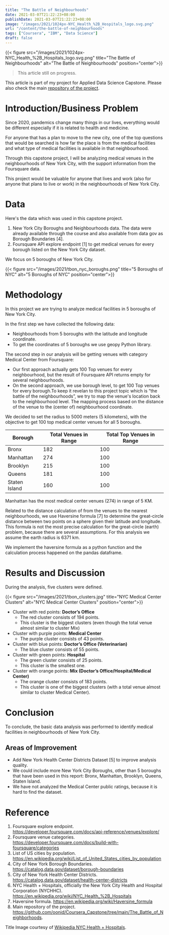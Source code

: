 ```yaml
---
title: "The Battle of Neighbourhoods"
date: 2021-03-07T21:22:23+08:00
publishDate: 2021-03-07T21:22:23+08:00
image: "/images/2021/1024px-NYC_Health_%2B_Hospitals_logo.svg.png"
url: "/content/the-battle-of-neighbourhoods"
tags: ["Coursera", "IBM", "Data Science"]
draft: false
---
```


{{< figure src="/images/2021/1024px-NYC_Health_%2B_Hospitals_logo.svg.png" title="The Battle of Neighbourhoods" alt="The Battle of Neighbourhoods" position="center">}}


> This article still on progress.

This article is part of my project for Applied Data Science Capstone. Please also check the main [repository of the project](https://github.com/oonid/Coursera_Capstone/tree/main/The_Battle_of_Neighborhoods).

# Introduction/Business Problem

Since 2020, pandemics change many things in our lives, everything would be different especially if it is related to health and medicine.

For anyone that has a plan to move to the new city, one of the top questions that would be searched is how far the place is from the medical facilities and what type of medical facilities is available in that neighbourhood.

Through this capstone project, I will be analyzing medical venues in the neighbourhoods of New York City, with the support information from the Foursquare data.

This project would be valuable for anyone that lives and work (also for anyone that plans to live or work) in the neighbourhoods of New York City.



# Data

Here's the data which was used in this capstone project.

1. New York City Boroughs and Neighbourhoods data. The data were already available through the course and also available from data gov as Borough Boundaries [4].
2. Foursquare API explore endpoint [1] to get medical venues for every borough listed on the New York City dataset.

We focus on 5 boroughs of New York City.

{{< figure src="/images/2021/tbon_nyc_boroughs.png" title="5 Boroughs of NYC" alt="5 Boroughs of NYC" position="center">}}

# Methodology

In this project we are trying to analyze medical facilities in 5 boroughs of New York City.

In the first step we have collected the following data:

* Neighbourhoods from 5 boroughs with the latitude and longitude coordinate.
* To get the coordinates of 5 boroughs we use geopy Python library.

The second step in our analysis will be getting venues with category Medical Center from Foursquare:

* Our first approach actually gets 100 Top venues for every neighbourhood, but the result of Foursquare API returns empty for several neighbourhoods.
* On the second approach, we use borough level, to get 100 Top venues for every borough.To keep it revelan to this project topic which is “the battle of the neighbourhoods”, we try to map the venue's location back to the neighbourhood level. The mapping process based on the distance of the venue to the (center of) neighbourhood coordinate.

We decided to set the radius to 5000 meters (5 kilometers), with the objective to get 100 top medical center venues for all 5 boroughs.

Borough | Total Venues in Range | Total Top Venues in Range
--- | --- | ---
Bronx | 182 | 100
Manhattan | 274 | 100
Brooklyn | 215 | 100
Queens | 181 | 100
Staten Island | 160 | 100

Manhattan has the most medical center venues (274) in range of 5 KM.

Related to the distance calculation of from the venues to the nearest neighbourhoods, we use Haversine formula [7] to determine the great-circle distance between two points on a sphere given their latitude and longitude. This formula is not the most precise calculation for the great-circle (earth) problem, because there are several assumptions. For this analysis we assume the earth radius is 6371 km.

We implement the haversine formula as a python function and the calculation process happened on the pandas dataframe.

# Results and Discussion

During the analysis, five clusters were defined.

{{< figure src="/images/2021/tbon_clusters.jpg" title="NYC Medical Center Clusters" alt="NYC Medical Center Clusters" position="center">}}

* Cluster with red points: **Doctor’s Office**
  * The red cluster consists of 194 points.
  * This cluster is the biggest clusters (even though the total venue almost similar to cluster Mix)
* Cluster with purple points: **Medical Center**
  * The purple cluster consists of 43 points.
* Cluster with blue points: **Doctor’s Office (Veterinarian)**
  * The blue cluster consists of 55 points.
* Cluster with green points: **Hospital**
  * The green cluster consists of 25 points.
  * This cluster is the smallest one.
* Cluster with orange points: **Mix (Doctor’s Office/Hospital/Medical Center)**
  * The orange cluster consists of 183 points.
  * This cluster is one of the biggest clusters (with a total venue almost similar to cluster Medical Center).

# Conclusion

To conclude, the basic data analysis was performed to identify medical facilities in neighbourhoods of New York City.

## Areas of Improvement

* Add New York Health Center Districts Dataset [5] to improve analysis quality.
* We could include more New York City Boroughs, other than 5 boroughs that have been used in this report: Bronx, Manhattan, Brooklyn, Queens, Staten Island.
* We have not analyzed the Medical Center public ratings, because it is hard to find the dataset.

# Reference

1. Foursquare explore endpoint. https://developer.foursquare.com/docs/api-reference/venues/explore/
2. Foursquare venue categories. https://developer.foursquare.com/docs/build-with-foursquare/categories
3. List of US cities by population. https://en.wikipedia.org/wiki/List_of_United_States_cities_by_population
4. City of New York Borough Boundaries. https://catalog.data.gov/dataset/borough-boundaries
5. City of New York Health Center Districts. https://catalog.data.gov/dataset/health-center-districts
6. NYC Health + Hospitals, officially the New York City Health and Hospital Corporation (NYCHHC). https://en.wikipedia.org/wiki/NYC_Health_%2B_Hospitals
7. Haversine formula. https://en.wikipedia.org/wiki/Haversine_formula
8. Main repository of the project. https://github.com/oonid/Coursera_Capstone/tree/main/The_Battle_of_Neighborhoods.

Title Image courtesy of [Wikipedia NYC Health + Hospitals](https://commons.wikimedia.org/wiki/File:NYC_Health_%2B_Hospitals_logo.svg).